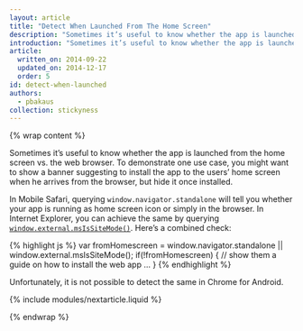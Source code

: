 ```yaml
---
layout: article
title: "Detect When Launched From The Home Screen"
description: "Sometimes it’s useful to know whether the app is launched from the home screen vs. the web browser."
introduction: "Sometimes it’s useful to know whether the app is launched from the home screen vs. the web browser."
article:
  written_on: 2014-09-22
  updated_on: 2014-12-17
  order: 5
id: detect-when-launched
authors:
  - pbakaus
collection: stickyness
---
```


{% wrap content %}

Sometimes it’s useful to know whether the app is launched from the home screen
vs. the web browser. To demonstrate one use case, you might want to show a 
banner suggesting to install the app to the users’ home screen when he arrives
from the browser, but hide it once installed.

In Mobile Safari, querying `window.navigator.standalone` will tell you whether
your app is running as home screen icon or simply in the browser. In Internet
Explorer, you can achieve the same by querying
[`window.external.msIsSiteMode()`](http://msdn.microsoft.com/en-us/library/ie/gg491733(v=vs.85).aspx). Here’s a combined check:

{% highlight js %}
var fromHomescreen = window.navigator.standalone || window.external.msIsSiteMode();
if(!fromHomescreen) {
    // show them a guide on how to install the web app
    ...
}
{% endhighlight %}

Unfortunately, it is not possible to detect the same in Chrome for Android.

{% include modules/nextarticle.liquid %}

{% endwrap %}